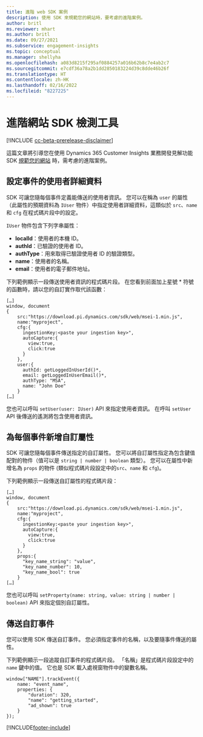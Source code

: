 ```yaml
---
title: 進階 web SDK 案例
description: 使用 SDK 來規範您的網站時，要考慮的進階案例。
author: britl
ms.reviewer: mhart
ms.author: britl
ms.date: 09/27/2021
ms.subservice: engagement-insights
ms.topic: conceptual
ms.manager: shellyha
ms.openlocfilehash: a083d8215f295af0884257a016b62b8c7e4ab2c7
ms.sourcegitcommit: e7cdf36a78a2b1dd2850183224d39c8dde46b26f
ms.translationtype: HT
ms.contentlocale: zh-HK
ms.lasthandoff: 02/16/2022
ms.locfileid: "8227225"
---
```

# <a name="advanced-web-sdk-instrumentation"></a>進階網站 SDK 檢測工具

[!INCLUDE [cc-beta-prerelease-disclaimer](includes/cc-beta-prerelease-disclaimer.md)]

這篇文章將引導您在使用 Dynamics 365 Customer Insights 業務開發見解功能 SDK [規範您的網站](instrument-website.md) 時，需考慮的進階案例。

## <a name="setting-user-details-for-your-event"></a>設定事件的使用者詳細資料

SDK 可讓您隨每個事件定義能傳送的使用者資訊。 您可以在稱為 `user` 的屬性（此屬性的預期資料為 `IUser` 物件）中指定使用者詳細資料，這類似於 `src`、`name` 和 `cfg` 在程式碼片段中的設定。

`IUser` 物件包含下列字串屬性：

- **localId**：使用者的本機 ID。
- **authId**：已驗證的使用者 ID。
- **authType**：用來取得已驗證使用者 ID 的驗證類型。
- **name**：使用者的名稱。
- **email**：使用者的電子郵件地址。

下列範例顯示一段傳送使用者資訊的程式碼片段。 在您看到前面加上星號 * 符號的函數時，請以您的自訂實作取代該函數：

```
[…]
window, document
{
    src:"https://download.pi.dynamics.com/sdk/web/msei-1.min.js",
    name:"myproject",
    cfg:{
      ingestionKey:<paste your ingestion key>",
      autoCapture:{
        view:true,
        click:true
      }
    },
    user:{
      authId: getLoggedInUserId()*,
      email: getLoggedInUserEmail()*,
      authType: "MSA",
      name: "John Doe"
    }
[…]
```

您也可以呼叫 `setUser(user: IUser)` API 來指定使用者資訊。 在呼叫 `setUser` API 後傳送的遙測將包含使用者資訊。

## <a name="adding-custom-properties-for-each-event"></a>為每個事件新增自訂屬性

SDK 可讓您隨每個事件傳送指定的自訂屬性。 您可以將自訂屬性指定為包含鍵值配對的物件（值可以是 `string | number | boolean` 類型）。 您可以在屬性中新增名為 `props` 的物件 (類似程式碼片段設定中的`src`、`name` 和 `cfg`)。

下列範例顯示一段傳送自訂屬性的程式碼片段：

```
[…]
window, document
{
    src:"https://download.pi.dynamics.com/sdk/web/msei-1.min.js",
    name:"myproject",
    cfg:{
      ingestionKey:<paste your ingestion key>",
      autoCapture:{
        view:true,
        click:true
      }
    },
    props:{
      "key_name_string": "value",
      "key_name_number": 10,
      "key_name_bool": true
    }
[…]
```

您也可以呼叫 `setProperty(name: string, value: string | number | boolean)` API 來指定個別自訂屬性。

## <a name="sending-custom-events"></a>傳送自訂事件

您可以使用 SDK 傳送自訂事件。 您必須指定事件的名稱，以及要隨事件傳送的屬性。

下列範例顯示一段追蹤自訂事件的程式碼片段。 「名稱」是程式碼片段設定中的 `name` 鍵中的值。 它也是 SDK 載入處視窗物件中的變數名稱。

```
window["NAME"].trackEvent({
    name: "event_name",
    properties: {
        "duration": 320,
        "name": "getting_started",
        "ad_shown": true
    }
});
```


[!INCLUDE[footer-include](../includes/footer-banner.md)]
